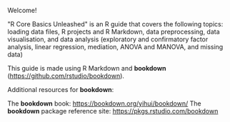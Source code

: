 Welcome! 

"R Core Basics Unleashed" is an R guide that covers the following topics: loading data files, R projects and R Markdown, data preprocessing, data visualisation, and data analysis (exploratory and confirmatory factor analysis, linear regression, mediation, ANOVA and MANOVA, and missing data)

This guide is made using R Markdown and **bookdown** (https://github.com/rstudio/bookdown).  

Additional resources for **bookdown**:

The **bookdown** book: https://bookdown.org/yihui/bookdown/
The **bookdown** package reference site: https://pkgs.rstudio.com/bookdown
